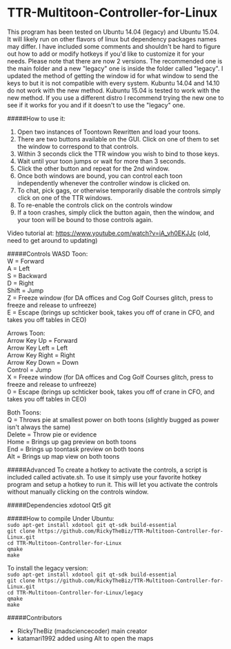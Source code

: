 # TTR-Multitoon-Controller-for-Linux
This program has been tested on Ubuntu 14.04 (legacy) and Ubuntu 15.04.  It will likely run on other flavors of linux but dependency packages names may differ.  I have included some comments and shouldn't be hard to figure out how to add or modify hotkeys if you'd like to customize it for your needs.  Please note that there are now 2 versions.  The recommended one is the main folder and a new "legacy" one is inside the folder called "legacy".  I updated the method of getting the window id for what window to send the keys to but it is not compatible with every system.  Kubuntu 14.04 and 14.10 do not work with the new method.  Kubuntu 15.04 is tested to work with the new method.  If you use a different distro I recommend trying the new one to see if it works for you and if it doesn't to use the "legacy" one.

#####How to use it:
1. Open two instances of Toontown Rewritten and load your toons.
2. There are two buttons available on the GUI.  Click on one of them to set the window to correspond to that controls.
3. Within 3 seconds click the TTR window you wish to bind to those keys.
4. Wait until your toon jumps or wait for more than 3 seconds.
5. Click the other button and repeat for the 2nd window.
6. Once both windows are bound, you can control each toon independently whenever the controller window is clicked on.
7. To chat, pick gags, or otherwise temporarily disable the controls simply click on one of the TTR windows.
8. To re-enable the controls click on the controls window
9. If a toon crashes, simply click the button again, then the window, and your toon will be bound to those controls again.

Video tutorial at: https://www.youtube.com/watch?v=iA_vh0EKJJc (old, need to get around to updating)

#####Controls
WASD Toon:  
W = Forward  
A = Left  
S = Backward  
D = Right  
Shift = Jump  
Z = Freeze window (for DA offices and Cog Golf Courses glitch, press to freeze and release to unfreeze)  
E = Escape (brings up schticker book, takes you off of crane in CFO, and takes you off tables in CEO)

Arrows Toon:  
Arrow Key Up = Forward  
Arrow Key Left = Left  
Arrow Key Right = Right  
Arrow Key Down = Down  
Control = Jump  
X = Freeze window (for DA offices and Cog Golf Courses glitch, press to freeze and release to unfreeze)  
0 = Escape (brings up schticker book, takes you off of crane in CFO, and takes you off tables in CEO)


Both Toons:  
Q = Throws pie at smallest power on both toons (slightly bugged as power isn't always the same)  
Delete = Throw pie or evidence  
Home = Brings up gag preview on both toons  
End = Brings up toontask preview on both toons  
Alt = Brings up map view on both toons  


#####Advanced
To create a hotkey to activate the controls, a script is included called activate.sh.  To use it simply use your favorite hotkey program and setup a hotkey to run it.  This will let you activate the controls without manually clicking on the controls window.

#####Dependencies
xdotool
Qt5
git

#####How to compile
Under Ubuntu:  
`sudo apt-get install xdotool git qt-sdk build-essential`  
`git clone https://github.com/RickyTheBiz/TTR-Multitoon-Controller-for-Linux.git`  
`cd TTR-Multitoon-Controller-for-Linux`  
`qmake`  
`make`  

To install the legacy version:  
`sudo apt-get install xdotool git qt-sdk build-essential`  
`git clone https://github.com/RickyTheBiz/TTR-Multitoon-Controller-for-Linux.git`  
`cd TTR-Multitoon-Controller-for-Linux/legacy`  
`qmake`  
`make`  

#####Contributors
* RickyTheBiz (madsciencecoder) main creator
* katamari1992 added using Alt to open the maps
